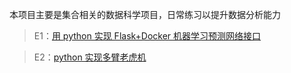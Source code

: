 本项目主要是集合相关的数据科学项目，日常练习以提升数据分析能力  

> E1：[用 python 实现 Flask+Docker 机器学习预测网络接口](https://xaviervasques.medium.com/machine-learning-prediction-in-real-time-using-docker-and-python-rest-apis-with-flask-4235aa2395eb)   

> E2：[python 实现多臂老虎机](https://towardsdatascience.com/multi-armed-bandits-upper-confidence-bound-algorithms-with-python-code-a977728f0e2d)
